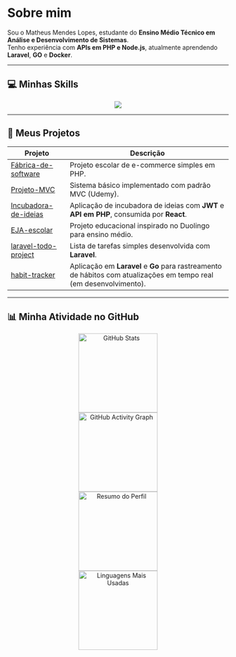 # Sobre mim

Sou o Matheus Mendes Lopes, estudante do **Ensino Médio Técnico em Análise e Desenvolvimento de Sistemas**.  
Tenho experiência com **APIs em PHP e Node.js**, atualmente aprendendo **Laravel**, **GO** e **Docker**.

---

## 💻 Minhas Skills

<div align="center">
<img src="https://skillicons.dev/icons?i=html,css,js,bootstrap,nodejs,express,mysql,php,laravel,go,docker,git&theme=dark" />
</div>

---

## 🚀 Meus Projetos

| Projeto | Descrição |
|---------|-----------|
| [Fábrica-de-software](https://github.com/MatheusMendesL/Software-Factory) | Projeto escolar de e-commerce simples em PHP. |
| [Projeto-MVC](https://github.com/MatheusMendesL/Project-course-MVC) | Sistema básico implementado com padrão MVC (Udemy). |
| [Incubadora-de-ideias](https://github.com/MatheusMendesL/Idea-incubator) | Aplicação de incubadora de ideias com **JWT** e **API em PHP**, consumida por **React**. |
| [EJA-escolar](https://github.com/MatheusMendesL/EJA-school) | Projeto educacional inspirado no Duolingo para ensino médio. |
| [laravel-todo-project](https://github.com/MatheusMendesL/laravel-to-do-project) |  Lista de tarefas simples desenvolvida com **Laravel**. |
| [habit-tracker](https://github.com/MatheusMendesL/Habit-tracker-not-complete) | Aplicação em **Laravel** e **Go** para rastreamento de hábitos com atualizações em tempo real (em desenvolvimento). |

---

## 📊 Minha Atividade no GitHub

<div align="center"> <img src="https://github-readme-stats.vercel.app/api?username=MatheusMendesL&show_icons=true&theme=dark&hide_title=true&hide=contribs&count_private=true" alt="GitHub Stats" height="180" /> <br> <img src="https://github-readme-activity-graph.vercel.app/graph?username=MatheusMendesL&theme=github-compact" alt="GitHub Activity Graph" height="180"/> <br> <img src="https://github-profile-summary-cards.vercel.app/api/cards/profile-details?username=MatheusMendesL&theme=github_dark" alt="Resumo do Perfil" height="180"/> <br> <img src="https://github-readme-stats.vercel.app/api/top-langs/?username=MatheusMendesL&layout=compact&theme=dark" alt="Linguagens Mais Usadas" height="180"/> </div>
